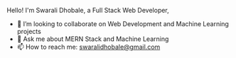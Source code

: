 Hello! I'm Swarali Dhobale, a Full Stack Web Developer,
- 👯 I’m looking to collaborate on Web Development and Machine Learning projects
- 💬 Ask me about MERN Stack and Machine Learning
- 📫 How to reach me: swaralidhobale@gmail.com
